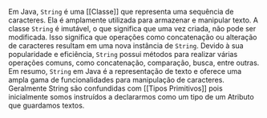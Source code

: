 Em Java, `String` é uma [[Classe]] que representa uma sequência de caracteres. Ela é amplamente utilizada para armazenar e manipular texto. A classe `String` é imutável, o que significa que uma vez criada, não pode ser modificada. Isso significa que operações como concatenação ou alteração de caracteres resultam em uma nova instância de `String`. Devido à sua popularidade e eficiência, `String` possui métodos para realizar várias operações comuns, como concatenação, comparação, busca, entre outras. Em resumo, `String` em Java é a representação de texto e oferece uma ampla gama de funcionalidades para manipulação de caracteres.
Geralmente String são confundidas com [[Tipos Primitivos]] pois inicialmente somos instruídos a declararmos como um tipo de um Atributo que guardamos textos.